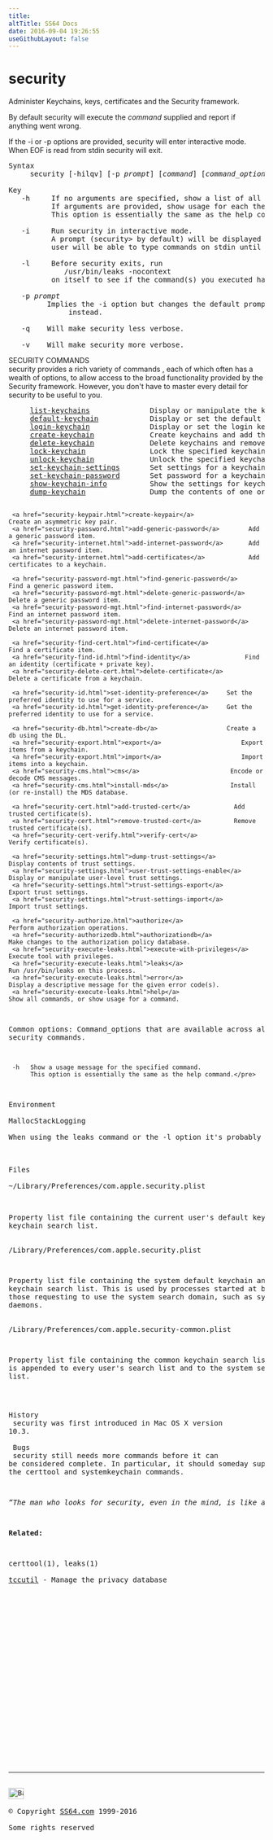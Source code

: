 ```yaml
---
title:
altTitle: SS64 Docs
date: 2016-09-04 19:26:55
useGithubLayout: false
---
```

<!-- #BeginLibraryItem "/Library/head_osx.lbi" --><!-- #EndLibraryItem --><h1>security</h1> 
<p>Administer Keychains, keys, certificates and the Security framework.</p>
<p>By default security will execute the <i>command</i> supplied and report if anything went wrong.

If the<span class="code"> -i </span>or<span class="code"> -p </span>options are provided, security will enter interactive mode.  When EOF is read from stdin security will exit.</p>
<pre>Syntax
     security [-hilqv] [-p <i>prompt</i>] [<i>command</i>] [<i>command_options</i>] [<i>command_args</i>]

Key
   -h     If no arguments are specified, show a list of all commands.
          If arguments are provided, show usage for each the specified commands.
          This option is essentially the same as the help command.

   -i     Run security in interactive mode.
          A prompt (security&gt; by default) will be displayed and the
          user will be able to type commands on stdin until an EOF is encountered.

   -l     Before security exits, run
             /usr/bin/leaks -nocontext
          on itself to see if the command(s) you executed had any leaks.

   -p <i>prompt</i>
         Implies the -i option but changes the default prompt to the argument specified
              instead.

   -q    Will make security less verbose.

   -v    Will make security more verbose.
</pre>
<p>SECURITY COMMANDS<br>
security provides a rich variety of <span class="code">commands</span> , each of which often has a 
wealth of options, to allow access to the broad functionality provided by the Security framework.  However, you don't have to master every detail for security to be useful to you.</p>
<pre>     <a href="security-keychain.html">list-keychains</a>              Display or manipulate the keychain search list.
     <a href="security-keychain.html">default-keychain</a>            Display or set the default keychain.
     <a href="security-keychain.html">login-keychain</a>              Display or set the login keychain.
     <a href="security-keychain.html">create-keychain</a>             Create keychains and add them to the search list.
     <a href="security-keychain.html">delete-keychain</a>             Delete keychains and remove them from the search list.
     <a href="security-keychain-settings.html">lock-keychain</a>               Lock the specified keychain.
     <a href="security-keychain-settings.html">unlock-keychain</a>             Unlock the specified keychain.
     <a href="security-keychain-settings.html">set-keychain-settings</a>       Set settings for a keychain.
     <a href="security-keychain-settings.html">set-keychain-password</a>       Set password for a keychain.
     <a href="security-keychain-settings.html">show-keychain-info</a>          Show the settings for keychain.
     <a href="security-keychain-settings.html">dump-keychain</a>               Dump the contents of one or more keychains.

     <a href="security-keypair.html">create-keypair</a>              Create an asymmetric key pair.
     <a href="security-password.html">add-generic-password</a>        Add a generic password item.
     <a href="security-internet.html">add-internet-password</a>       Add an internet password item.
     <a href="security-internet.html">add-certificates</a>            Add certificates to a keychain.

     <a href="security-password-mgt.html">find-generic-password</a>       Find a generic password item.
     <a href="security-password-mgt.html">delete-generic-password</a>     Delete a generic password item.
     <a href="security-password-mgt.html">find-internet-password</a>      Find an internet password item.
     <a href="security-password-mgt.html">delete-internet-password</a>    Delete an internet password item.

     <a href="security-find-cert.html">find-certificate</a>            Find a certificate item.
     <a href="security-find-id.html">find-identity</a>               Find an identity (certificate + private key).
     <a href="security-delete-cert.html">delete-certificate</a>          Delete a certificate from a keychain.

     <a href="security-id.html">set-identity-preference</a>     Set the preferred identity to use for a service.
     <a href="security-id.html">get-identity-preference</a>     Get the preferred identity to use for a service.

     <a href="security-db.html">create-db</a>                   Create a db using the DL.
     <a href="security-export.html">export</a>                      Export items from a keychain.
     <a href="security-export.html">import</a>                      Import items into a keychain.
     <a href="security-cms.html">cms</a>                         Encode or decode CMS messages.
     <a href="security-cms.html">install-mds</a>                 Install (or re-install) the MDS database.

     <a href="security-cert.html">add-trusted-cert</a>            Add trusted certificate(s).
     <a href="security-cert.html">remove-trusted-cert</a>         Remove trusted certificate(s).
     <a href="security-cert-verify.html">verify-cert</a>                 Verify certificate(s).

     <a href="security-settings.html">dump-trust-settings</a>         Display contents of trust settings.
     <a href="security-settings.html">user-trust-settings-enable</a>  Display or manipulate user-level trust settings.
     <a href="security-settings.html">trust-settings-export</a>       Export trust settings.
     <a href="security-settings.html">trust-settings-import</a>       Import trust settings.

     <a href="security-authorize.html">authorize</a>                   Perform authorization operations.
     <a href="security-authorizedb.html">authorizationdb</a>             Make changes to the authorization policy database.
     <a href="security-execute-leaks.html">execute-with-privileges</a>     Execute tool with privileges.
     <a href="security-execute-leaks.html">leaks</a>                       Run /usr/bin/leaks on this process.
     <a href="security-execute-leaks.html">error</a>                       Display a descriptive message for the given error code(s).
     <a href="security-execute-leaks.html">help</a>                        Show all commands, or show usage for a command.

Common options:
     Command_options that are available across all security commands.

     -h   Show a usage message for the specified command.
          This option is essentially the same as the help command.</pre>
<p>Environment<br>
<span class="code">MallocStackLogging</span><br>
When using the leaks command or the -l option it's probably a good idea to set this environment variable before security is started.  Doing so will allow leaks to display symbolic backtraces.<br>
<br>
Files<br>
<span class="code">~/Library/Preferences/com.apple.security.plist</span><br>

Property list file containing the current user's default keychain and keychain search list.<br>
<span class="code"><br>
/Library/Preferences/com.apple.security.plist</span><br>

Property list file containing the system default keychain and keychain search list.  This is
used by processes started at boot time, or those requesting to use the system search domain,
such as system daemons.<br>
<br>
<span class="code">/Library/Preferences/com.apple.security-common.plist</span><br>

Property list file containing the common keychain search list, which is appended to every
user's search list and to the system search list.<br>
<br>

History<br>
security was first introduced in Mac OS X version 10.3.<br>
<br>
Bugs<br>
security still needs more commands before it can be considered complete.  In particular, it should
someday supersede both the certtool and systemkeychain commands.</p>
<p class="quote"><i>“The man who looks for security, even in the mind, is like a man who would chop off his limbs in order to have artificial ones which will give him no pain or trouble</i><i>” ~ Henry Miller (The Rosy Crucifixion I )</i></p>
<p><b>Related:</b></p>
<p>certtool(1), leaks(1)<br>
<a href="tccutil.html">tccutil</a> - Manage the privacy database</p>
<!-- #BeginLibraryItem "/Library/foot_osx.lbi" --><p>
<!-- OSX300 -->
<ins class="adsbygoogle" style="display:inline-block;width:300px;height:250px" data-ad-client="ca-pub-6140977852749469" data-ad-slot="1823340303"></ins>
<script>
(adsbygoogle = window.adsbygoogle || []).push({});
</script></p>
<hr>
<div id="bl" class="footer"><a href="security.html#"><img src="../images/top.png" width="30" height="22" alt="Back to the Top"></a></div>
<div id="br" class="footer, tagline">© Copyright <a href="../index.html">SS64.com</a> 1999-2016<br>
Some rights reserved</div><!-- #EndLibraryItem -->
